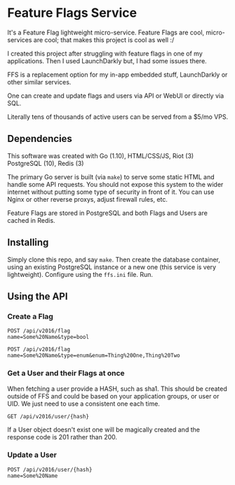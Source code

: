# Feature Flags Service

It's a Feature Flag lightweight micro-service.
Feature Flags are cool, micro-services are cool; that makes this project is cool as well :/

I created this project after struggling with feature flags in one of my applications.
Then I used LaunchDarkly but, I had some issues there.

FFS is a replacement option for my in-app embedded stuff, LaunchDarkly or other similar services.

One can create and update flags and users via API or WebUI or directly via SQL.

Literally tens of thousands of active users can be served from a $5/mo VPS.

## Dependencies

This software was created with Go (1.10), HTML/CSS/JS, Riot (3) PostgreSQL (10), Redis (3)

The primary Go server is built (via `make`) to serve some static HTML and handle some API requests.
You should not expose this system to the wider internet without putting some type of security in front of it.
You can use Nginx or other reverse proxys, adjust firewall rules, etc.

Feature Flags are stored in PostgreSQL and both Flags and Users are cached in Redis.

## Installing

Simply clone this repo, and say `make`.
Then create the database container, using an existing PostgreSQL instance or a new one (this service is very lightweight).
Configure using the `ffs.ini` file.
Run.

## Using the API

### Create a Flag

	POST /api/v2016/flag
	name=Some%20Name&type=bool

	POST /api/v2016/flag
	name=Some%20Name&type=enum&enum=Thing%20One,Thing%20Two


### Get a User and their Flags at once

When fetching a user provide a HASH, such as sha1.
This should be created outside of FFS and could be based on your application groups, or user or UID.
We just need to use a consistent one each time.

	GET /api/v2016/user/{hash}

If a User object doesn't exist one will be magically created and the response code is 201 rather than 200.

### Update a User

	POST /api/v2016/user/{hash}
	name=Some%20Name

